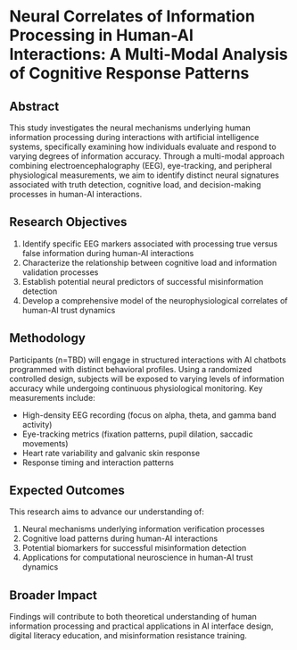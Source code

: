 # Neural Correlates of Information Processing in Human-AI Interactions: A Multi-Modal Analysis of Cognitive Response Patterns

## Abstract
This study investigates the neural mechanisms underlying human information processing during interactions with artificial intelligence systems, specifically examining how individuals evaluate and respond to varying degrees of information accuracy. Through a multi-modal approach combining electroencephalography (EEG), eye-tracking, and peripheral physiological measurements, we aim to identify distinct neural signatures associated with truth detection, cognitive load, and decision-making processes in human-AI interactions.

## Research Objectives
1. Identify specific EEG markers associated with processing true versus false information during human-AI interactions
2. Characterize the relationship between cognitive load and information validation processes
3. Establish potential neural predictors of successful misinformation detection
4. Develop a comprehensive model of the neurophysiological correlates of human-AI trust dynamics

## Methodology
Participants (n=TBD) will engage in structured interactions with AI chatbots programmed with distinct behavioral profiles. Using a randomized controlled design, subjects will be exposed to varying levels of information accuracy while undergoing continuous physiological monitoring. Key measurements include:

- High-density EEG recording (focus on alpha, theta, and gamma band activity)
- Eye-tracking metrics (fixation patterns, pupil dilation, saccadic movements)
- Heart rate variability and galvanic skin response
- Response timing and interaction patterns

## Expected Outcomes
This research aims to advance our understanding of:
1. Neural mechanisms underlying information verification processes
2. Cognitive load patterns during human-AI interactions
3. Potential biomarkers for successful misinformation detection
4. Applications for computational neuroscience in human-AI trust dynamics

## Broader Impact
Findings will contribute to both theoretical understanding of human information processing and practical applications in AI interface design, digital literacy education, and misinformation resistance training.